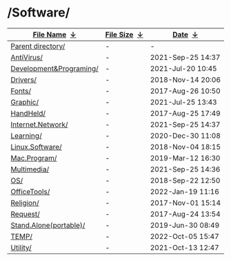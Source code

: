 # /Software/

|[File Name](http://s1.bitdl.ir/Software/?C=N&O=A)  [↓](http://s1.bitdl.ir/Software/?C=N&O=D)|[File Size](http://s1.bitdl.ir/Software/?C=S&O=A)  [↓](http://s1.bitdl.ir/Software/?C=S&O=D)|[Date](http://s1.bitdl.ir/Software/?C=M&O=A)  [↓](http://s1.bitdl.ir/Software/?C=M&O=D)|
|---|---|---|
|[Parent directory/](http://s1.bitdl.ir/)|-|-|
|[AntiVirus/](http://s1.bitdl.ir/Software/AntiVirus/ "AntiVirus")|-|2021-Sep-25 14:37|
|[Development&Programing/](http://s1.bitdl.ir/Software/Development&Programing/ "Development&Programing")|-|2021-Jul-20 10:45|
|[Drivers/](http://s1.bitdl.ir/Software/Drivers/ "Drivers")|-|2018-Nov-14 20:06|
|[Fonts/](http://s1.bitdl.ir/Software/Fonts/ "Fonts")|-|2017-Aug-26 10:50|
|[Graphic/](http://s1.bitdl.ir/Software/Graphic/ "Graphic")|-|2021-Jul-25 13:43|
|[HandHeld/](http://s1.bitdl.ir/Software/HandHeld/ "HandHeld")|-|2017-Aug-25 17:49|
|[Internet.Network/](http://s1.bitdl.ir/Software/Internet.Network/ "Internet.Network")|-|2021-Sep-25 14:37|
|[Learning/](http://s1.bitdl.ir/Software/Learning/ "Learning")|-|2020-Dec-30 11:08|
|[Linux.Software/](http://s1.bitdl.ir/Software/Linux.Software/ "Linux.Software")|-|2018-Nov-04 18:15|
|[Mac.Program/](http://s1.bitdl.ir/Software/Mac.Program/ "Mac.Program")|-|2019-Mar-12 16:30|
|[Multimedia/](http://s1.bitdl.ir/Software/Multimedia/ "Multimedia")|-|2021-Sep-25 14:36|
|[OS/](http://s1.bitdl.ir/Software/OS/ "OS")|-|2018-Sep-22 12:50|
|[OfficeTools/](http://s1.bitdl.ir/Software/OfficeTools/ "OfficeTools")|-|2022-Jan-19 11:16|
|[Religion/](http://s1.bitdl.ir/Software/Religion/ "Religion")|-|2017-Nov-01 15:14|
|[Request/](http://s1.bitdl.ir/Software/Request/ "Request")|-|2017-Aug-24 13:54|
|[Stand.Alone(portable)/](http://s1.bitdl.ir/Software/Stand.Alone(portable)/ "Stand.Alone(portable)")|-|2019-Jun-30 08:49|
|[TEMP/](http://s1.bitdl.ir/Software/TEMP/ "TEMP")|-|2022-Oct-05 15:47|
|[Utility/](http://s1.bitdl.ir/Software/Utility/ "Utility")|-|2021-Oct-13 12:47|